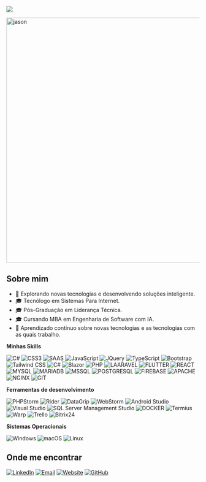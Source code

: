 ![](https://komarev.com/ghpvc/?username=jasonlopesoficial&color=006bed)

<img width="1280" height="640" alt="jason" src="https://github.com/user-attachments/assets/9f393cec-7ce3-42e8-89f3-ea0978d56010" />

## Sobre mim

- 🤔 Explorando novas tecnologias e desenvolvendo soluções inteligente.
- 🎓 Tecnólogo em Sistemas Para Internet.
- 🎓 Pós-Graduação em Liderança Técnica.
- 🎓 Cursando MBA em Engenharia de Software com IA.
- 🌱 Aprendizado contínuo sobre novas tecnologias e as tecnologias com as quais trabalho.

**Minhas Skills**

![C#](https://img.shields.io/badge/HTML5-E34F26?style=for-the-badge&logo=html5&logoColor=white)
![CSS3](https://img.shields.io/badge/CSS3-1572B6?style=for-the-badge&logo=css3&logoColor=white)
![SAAS](https://img.shields.io/badge/Sass-CC6699?style=for-the-badge&logo=sass&logoColor=white)
![JavaScript](https://img.shields.io/badge/JavaScript-F7DF1E?style=for-the-badge&logo=javascript&logoColor=black)
![JQuery](https://img.shields.io/badge/jQuery-0769AD?style=for-the-badge&logo=jquery&logoColor=white)
![TypeScript](https://img.shields.io/badge/TypeScript-007ACC?style=for-the-badge&logo=typescript&logoColor=white)
![Bootstrap](https://img.shields.io/badge/Bootstrap-563D7C?style=for-the-badge&logo=bootstrap&logoColor=white)
![Tailwind CSS](https://img.shields.io/badge/Tailwind_CSS-38B2AC?style=for-the-badge&logo=tailwind-css&logoColor=white)
![C#](https://img.shields.io/badge/C%23-239120?style=for-the-badge&logo=c-sharp&logoColor=white)
![Blazor](https://img.shields.io/badge/Blazor-512BD4?style=for-the-badge&logo=blazor&logoColor=white)
![PHP](https://img.shields.io/badge/PHP-777BB4?style=for-the-badge&logo=php&logoColor=white)
![LAARAVEL](https://img.shields.io/badge/Laravel-FF2D20?style=for-the-badge&logo=laravel&logoColor=white)
![FLUTTER](https://img.shields.io/badge/Flutter-02569B?style=for-the-badge&logo=flutter&logoColor=white)
![REACT](https://img.shields.io/badge/React-20232A?style=for-the-badge&logo=react&logoColor=61DAFB)
![MYSQL](https://img.shields.io/badge/MySQL-00000F?style=for-the-badge&logo=mysql&logoColor=white)
![MARIADB](https://img.shields.io/badge/MariaDB-01529E?style=for-the-badge&logo=mariadb&logoColor=white)
![MSSQL](https://img.shields.io/badge/SQL_Server-CC2927?style=for-the-badge&logo=microsoft-sql-server&logoColor=white)
![POSTGRESQL](https://img.shields.io/badge/PostgreSQL-316192?style=for-the-badge&logo=postgresql&logoColor=white)
![FIREBASE](https://img.shields.io/badge/Firebase-F29D0C?style=for-the-badge&logo=firebase&logoColor=white)
![APACHE](https://img.shields.io/badge/Apache-CA2136?style=for-the-badge&logo=apache&logoColor=white)
![NGINX](https://img.shields.io/badge/Nginx-009639?style=for-the-badge&logo=nginx&logoColor=white)
![GIT](https://img.shields.io/badge/Git-E34F26?style=for-the-badge&logo=git&logoColor=white)

**Ferramentas de desenvolvimento**

![PHPStorm](https://img.shields.io/badge/PHPStorm-9634FF?style=for-the-badge&logo=phpstorm&logoColor=white)
![Rider](https://img.shields.io/badge/Rider-3B65BF?style=for-the-badge&logo=rider&logoColor=white)
![DataGrip](https://img.shields.io/badge/DataGrip-0E74C4?style=for-the-badge&logo=datagrip&logoColor=white)
![WebStorm](https://img.shields.io/badge/WebStorm-6129B2?style=for-the-badge&logo=webstorm&logoColor=white)
![Android Studio](https://img.shields.io/badge/Android_Studio-3DDC84?style=for-the-badge&logo=android-studio&logoColor=white)
![Visual Studio](https://img.shields.io/badge/Visual_Studio-5C2D91?style=for-the-badge&logo=visual-studio&logoColor=white)
![SQL Server Management Studio](https://img.shields.io/badge/SQL_Server_Management_Studio-CC2927?style=for-the-badge&logo=microsoft-sql-server&logoColor=white)
![DOCKER](https://img.shields.io/badge/Docker-2496ED?style=for-the-badge&logo=docker&logoColor=white)
![Termius](https://img.shields.io/badge/Termius-3C2C6A?style=for-the-badge&logo=termius&logoColor=white)
![Warp](https://img.shields.io/badge/Warp-6120DB?style=for-the-badge&logoColor=white)
![Trello](https://img.shields.io/badge/Trello-0052CC?style=for-the-badge&logo=trello&logoColor=white)
![Bitrix24](https://img.shields.io/badge/Bitrix24-FF6A3D?style=for-the-badge&logo=bitrix24&logoColor=white)

**Sistemas Operacionais**

![Windows](https://img.shields.io/badge/Windows-0078D4?style=for-the-badge&logo=windows&logoColor=white)
![macOS](https://img.shields.io/badge/macOS-000000?style=for-the-badge&logo=apple&logoColor=white)
![Linux](https://img.shields.io/badge/Linux-E34F26?style=for-the-badge&logo=linux&logoColor=black)

<!--
<a href="https://github.com/iuricode" title="Perfil do Iuri">
  <img height="180em" src="https://github-readme-stats.vercel.app/api?username=iuricode&theme=dracula&show_icons=true" />
</a>
-->
## Onde me encontrar

[![LinkedIn](https://img.shields.io/badge/LinkedIn-0077B5?style=for-the-badge&logo=linkedin&logoColor=white)](https://www.linkedin.com/in/jasonlopes-oficial/)
[![Email](https://img.shields.io/badge/Email-EA4335?style=for-the-badge&logo=gmail&logoColor=white)](mailto:jasonlopes.oficial@gmail.com)
[![Website](https://img.shields.io/badge/Website-56B8FF?style=for-the-badge&logo=globe&logoColor=white)](https://jasonlopes.com.br)
[![GitHub](https://img.shields.io/github/followers/jasonlopesoficial?style=for-the-badge&logo=github&label=GitHub&color=23282f)](https://github.com/jasonlopesoficial)
